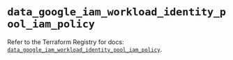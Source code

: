 # `data_google_iam_workload_identity_pool_iam_policy`

Refer to the Terraform Registry for docs: [`data_google_iam_workload_identity_pool_iam_policy`](https://registry.terraform.io/providers/hashicorp/google-beta/6.49.1/docs/data-sources/google_iam_workload_identity_pool_iam_policy).
